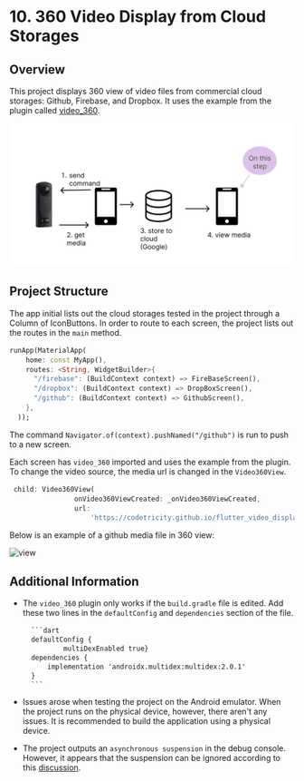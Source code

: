 # 10. 360 Video Display from Cloud Storages

## Overview

This project displays 360 view of video files from commercial cloud storages: Github, Firebase, and Dropbox. It uses the example from the plugin called [video_360](https://pub.dev/packages/video_360).

![structure](docs/structure.png)

## Project Structure

The app initial lists out the cloud storages tested in the project through a Column of IconButtons. In order to route to each screen, the project lists out the routes in the `main` method.

```dart
runApp(MaterialApp(
    home: const MyApp(),
    routes: <String, WidgetBuilder>{
      "/firebase": (BuildContext context) => FireBaseScreen(),
      "/dropbox": (BuildContext context) => DropBoxScreen(),
      "/github": (BuildContext context) => GithubScreen(),
    },
  ));
```

The command `Navigator.of(context).pushNamed("/github")` is run to push to a new screen. 

Each screen has `video_360` imported and uses the example from the plugin. To change the video source, the media url is changed in the `Video360View`. 

```dart
 child: Video360View(
                onVideo360ViewCreated: _onVideo360ViewCreated,
                url:
                    'https://codetricity.github.io/flutter_video_display/ageda.MP4',
```

Below is an example of a github media file in 360 view: 

![view](docs/github.gif)

## Additional Information

* The `video_360` plugin only works if the `build.gradle` file is edited. Add these two lines in the `defaultConfig` and `dependencies` section of the file.

        ```dart
        defaultConfig {
                multiDexEnabled true}
        dependencies {
            implementation 'androidx.multidex:multidex:2.0.1'
        }
        ```

* Issues arose when testing the project on the Android emulator. When the project runs on the physical device, however, there aren't any issues. It is recommended to build the application using a physical device. 

* The project outputs an `asynchronous suspension` in the debug console. However, it appears that the suspension can be ignored according to this
[discussion](https://stackoverflow.com/questions/60658945/asynchronous-suspension-in-stacktrace-output-in-flutter).

